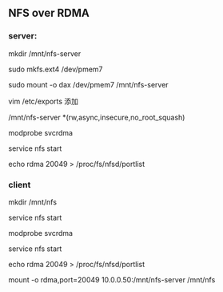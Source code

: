 ## NFS over RDMA

### server:
mkdir /mnt/nfs-server 

sudo mkfs.ext4 /dev/pmem7

sudo mount -o dax /dev/pmem7 /mnt/nfs-server 

vim /etc/exports 添加
 
/mnt/nfs-server *(rw,async,insecure,no_root_squash)

modprobe svcrdma

service nfs start

echo rdma 20049 > /proc/fs/nfsd/portlist

### client

mkdir /mnt/nfs

service nfs start

modprobe svcrdma

service nfs start

echo rdma 20049 > /proc/fs/nfsd/portlist

mount -o rdma,port=20049 10.0.0.50:/mnt/nfs-server /mnt/nfs
